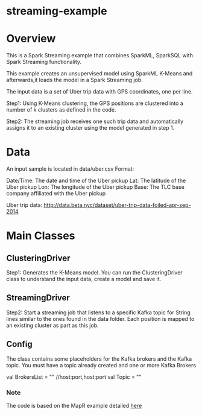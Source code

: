 # streaming-example

# Overview
 This is a Spark Streaming example that combines SparkML, SparkSQL with Spark Streaming functionality.

This example creates an unsupervised model using SparkML K-Means and afterwards,it loads the model in a Spark Streaming
job.

The input data is a set of Uber trip data with GPS coordinates, one per line.

Step1: Using K-Means clustering, the GPS positions are clustered into a number of k clusters as defined in the code.

Step2: The streaming job receives one such trip data and automatically assigns it to an existing cluster using the
model generated in step 1.


# Data
An input sample is located in data/uber.csv
Format:

Date/Time: The date and time of the Uber pickup
Lat: The latitude of the Uber pickup
Lon: The longitude of the Uber pickup
Base: The TLC base company affiliated with the Uber pickup

Uber trip data: http://data.beta.nyc/dataset/uber-trip-data-foiled-apr-sep-2014

# Main Classes

## ClusteringDriver
Step1: Generates the K-Means model. You can run the ClusteringDriver class to understand the input data, create a
model and save it.

## StreamingDriver
Step2: Start a streaming job that listens to a specific Kafka topic for String lines similar to the ones found in the
 data folder. Each position is mapped to an existing cluster as part as this job.

## Config
The class contains some placeholders for the Kafka brokers and the Kafka topic. You must have a topic already created
and one or more Kafka Brokers

val BrokersList = "<YourBrokerListsHere>" //host:port,host:port
val Topic = "<YourTopicHere>"

### Note

The code is based on the MapR example detailed <a href="https://mapr
.com/blog/monitoring-real-time-uber-data-using-spark-machine-learning-streaming-and-kafka-api-part-2/">  here </a>